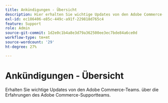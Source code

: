 ```yaml
---
title: Ankündigungen - Übersicht
description: Hier erhalten Sie wichtige Updates von den Adobe Commerce-Teams.
exl-id: ec186406-e85c-449c-a91f-229818d765c4
feature: Support
role: Admin
source-git-commit: 1d2e0c1b4a8e3d79a362500ee3ec7bde84a6ce0d
workflow-type: tm+mt
source-wordcount: '29'
ht-degree: 27%

---
```


# Ankündigungen - Übersicht

Erhalten Sie wichtige Updates von den Adobe Commerce-Teams. über die Erfahrungen des Adobe Commerce-Supportteams.
